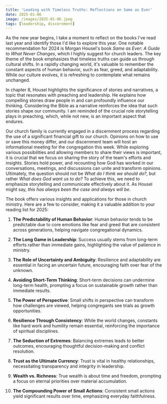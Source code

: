 ```yaml
---
title: 'Leading with Timeless Truths: Reflections on Same as Ever'
date: 2025-01-06
image: /images/2025-01-06.jpeg
tags: [leadership, discernment]
---
```


As the new year begins, I take a moment to reflect on the books I've read last year and identify those I'd like to explore this year. One notable recommendation for 2024 is Morgan Housel's book *Same as Ever: A Guide to What Never Changes*, which I highly suggest for church leaders. The key theme of the book emphasizes that timeless truths can guide us through cultural shifts. In a rapidly changing world, it's valuable to remember the constant aspects of human behavior, such as fear, greed, and adaptability. While our culture evolves, it is refreshing to contemplate what remains unchanged.

In chapter 8, Housel highlights the significance of stories and narratives, a topic that resonates with preaching and leadership. He explains how compelling stories draw people in and can profoundly influence our thinking. Considering the Bible as a narrative reinforces the idea that such stories shape our community. I am reminded of the crucial role storytelling plays in preaching, which, while not new, is an important aspect that endures.

Our church family is currently engaged in a discernment process regarding the use of a significant financial gift to our church. Opinions on how to use or save this money differ, and our discernment team will host an informational meeting for the congregation this week. While exploring various possibilities and allowing members to share their views is important, it is crucial that we focus on sharing the story of the team's efforts and insights. Stories hold power, and recounting how God has worked in our conversations, meetings, and discussions can unite and transform opinions. Ultimately, the question should not be *What do I think we should do?*, but rather *What does God want us to do?* To achieve this, we need to emphasize storytelling and communicate effectively about it. As Housel might say, *this has always been the case and always will be*.

The book offers various insights and applications for those in church ministry. Here are a few to consider, making it a valuable addition to your reading list for 2025:

1. **The Predictability of Human Behavior**: Human behavior tends to be predictable due to core emotions like fear and greed that are consistent across generations, helping navigate congregational dynamics.
  
2. **The Long Game in Leadership**: Success usually stems from long-term efforts rather than immediate gains, highlighting the value of patience in ministry.

3. **The Role of Uncertainty and Ambiguity**: Resilience and adaptability are essential in facing an uncertain future, encouraging faith over fear of the unknown.

4. **Avoiding Short-Term Thinking**: Short-term decisions can undermine long-term health, prompting a focus on sustainable growth rather than immediate results.

5. **The Power of Perspective**: Small shifts in perspective can transform how challenges are viewed, helping congregants see trials as growth opportunities.

6. **Resilience Through Consistency**: While the world changes, constants like hard work and humility remain essential, reinforcing the importance of spiritual disciplines.

7. **The Seduction of Extremes**: Balancing extremes leads to better outcomes, encouraging thoughtful decision-making and conflict resolution.

8. **Trust as the Ultimate Currency**: Trust is vital in healthy relationships, necessitating transparency and integrity in leadership.

9. **Wealth vs. Richness**: True wealth is about time and freedom, prompting a focus on eternal priorities over material accumulation.

10. **The Compounding Power of Small Actions**: Consistent small actions yield significant results over time, emphasizing everyday faithfulness.

